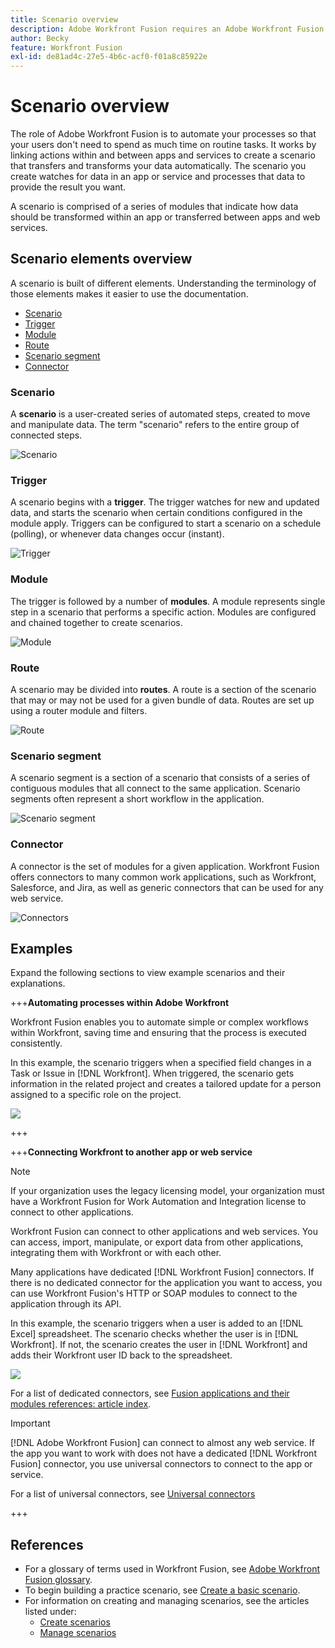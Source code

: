 ```yaml
---
title: Scenario overview
description: Adobe Workfront Fusion requires an Adobe Workfront Fusion license in addition to an Adobe Workfront license.
author: Becky
feature: Workfront Fusion
exl-id: de81ad4c-27e5-4b6c-acf0-f01a8c85922e
---
```

# Scenario overview

The role of Adobe Workfront Fusion is to automate your processes so that your users don't need to spend as much time on routine tasks. It works by linking actions within and between apps and services to create a scenario that transfers and transforms your data automatically. The scenario you create watches for data in an app or service and processes that data to provide the result you want.

A scenario is comprised of a series of modules that indicate how data should be transformed within an app or transferred between apps and web services. 

## Scenario elements overview

A scenario is built of different elements. Understanding the terminology of those elements makes it easier to use the documentation.

* [Scenario](#scenario)
* [Trigger](#trigger)
* [Module](#module)
* [Route](#route)
* [Scenario segment](#scenario-segment)
* [Connector](#connector)

### Scenario

A **scenario** is a user-created series of automated steps, created to move and manipulate data. The term "scenario" refers to the entire group of connected steps.

![Scenario](assets/entire-scenario-scenario.png)

### Trigger

A scenario begins with a **trigger**. The trigger watches for new and updated data, and starts the scenario when certain conditions configured in the module apply. Triggers can be configured to start a scenario on a schedule (polling), or whenever data changes occur (instant). 

![Trigger](assets/scenario-trigger.png)

### Module

The trigger is followed by a number of **modules**. A module represents single step in a scenario that performs a specific action. Modules are configured and chained together to create scenarios.

![Module](assets/scenario-module.png)

### Route

A scenario may be divided into **routes**. A route is a section of the scenario that may or may not be used for a given bundle of data. Routes are set up using a router module and filters.

![Route](assets/scenario-route.png)

### Scenario segment

A scenario segment is a section of a scenario that consists of a series of contiguous modules that all connect to the same application. Scenario segments often represent a short workflow in the application.

![Scenario segment](assets/scenario-segment.png)

### Connector

A connector is the set of modules for a given application. Workfront Fusion offers connectors to many common work applications, such as Workfront, Salesforce, and Jira, as well as generic connectors that can be used for any web service.

![Connectors](assets/scenario-connectors.png)

## Examples

Expand the following sections to view example scenarios and their explanations.

+++**Automating processes within Adobe Workfront**

Workfront Fusion enables you to automate simple or complex workflows within Workfront, saving time and ensuring that the process is executed consistently.

In this example, the scenario triggers when a specified field changes in a Task or Issue in [!DNL Workfront]. When triggered, the scenario gets information in the related project and creates a tailored update for a person assigned to a specific role on the project.

![](assets/fusion-template-example.png)

+++

+++**Connecting Workfront to another app or web service**

>[!NOTE]
>
>If your organization uses the legacy licensing model, your organization must have a Workfront Fusion for Work Automation and Integration license to connect to other applications.

Workfront Fusion can connect to other applications and web services. You can access, import, manipulate, or export data from other applications, integrating them with Workfront or with each other.

Many applications have dedicated [!DNL Workfront Fusion] connectors. If there is no dedicated connector for the application you want to access, you can use Workfront Fusion's HTTP or SOAP modules to connect to the application through its API.

In this example, the scenario triggers when a user is added to an [!DNL Excel] spreadsheet. The scenario checks whether the user is in [!DNL Workfront]. If not, the scenario creates the user in [!DNL Workfront] and adds their Workfront user ID back to the spreadsheet.

![](assets/fusion-integration-example.png)

For a list of dedicated connectors, see [Fusion applications and their modules references: article index](/help/workfront-fusion/references/apps-and-modules/apps-and-modules-toc.md).


>[!IMPORTANT]
>
>[!DNL Adobe Workfront Fusion] can connect to almost any web service. If the app you want to work with does not have a dedicated [!DNL Workfront Fusion] connector, you use universal connectors to connect to the app or service.
>
>For a list of universal connectors, see [Universal connectors](/help/workfront-fusion/references/apps-and-modules/apps-and-modules-toc.md#universal-connectors)

+++

## References

* For a glossary of terms used in Workfront Fusion, see [Adobe Workfront Fusion glossary](/help/workfront-fusion/get-started-with-fusion/understand-fusion/fusion-glossary.md).
* To begin building a practice scenario, see [Create a basic scenario](/help/workfront-fusion/build-practice-scenarios/create-basic-scenario.md).
* For information on creating and managing scenarios, see the articles listed under:
   * [Create scenarios](/help/workfront-fusion/create-scenarios/create-scenarios-toc.md)
   * [Manage scenarios](/help/workfront-fusion/manage-scenarios/manage-scenarios-toc.md)
